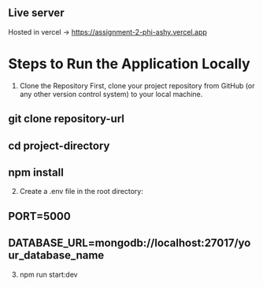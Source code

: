 ## Live server
Hosted in vercel -> https://assignment-2-phi-ashy.vercel.app

# Steps to Run the Application Locally

1. Clone the Repository
First, clone your project repository from GitHub (or any other version control system) to your local machine.

## git clone repository-url
## cd project-directory
## npm install

2. Create a .env file in the root directory:

## PORT=5000
## DATABASE_URL=mongodb://localhost:27017/your_database_name

3. npm run start:dev 